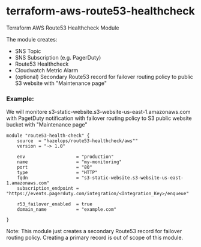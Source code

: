 # terraform-aws-route53-healthcheck
Terraform AWS Route53 Healthcheck Module

The module creates: 
* SNS Topic
* SNS Subscription (e.g. PagerDuty)
* Route53 Healthcheck
* Cloudwatch Metric Alarm
* (optional) Secondary Route53 record for failover routing policy to public S3 website with "Maintenance page"

### Example:
We will monitore s3-static-website.s3-website-us-east-1.amazonaws.com with PagetDuty notification with 
failover routing policy to S3 public website bucket with "Maintenance page" 
```
module "route53-health-check" {
    source  = "hazelops/route53-healthcheck/aws""
    version = "~> 1.0"

    env                   = "production"
    name                  = "my-monitoring"
    port                  = "80"
    type                  = "HTTP"
    fqdn                  = "s3-static-website.s3-website-us-east-1.amazonaws.com"
    subscription_endpoint = "https://events.pagerduty.com/integration/<Integration_Key>/enqueue"
    
    r53_failover_enabled  = true
    domain_name           = "example.com"

}
```
Note: This module just creates a secondary Route53 record for failover routing policy. Creating a primary record is out of scope of this module.